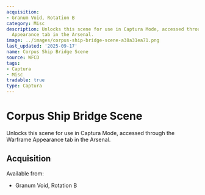 ```yaml
---
acquisition:
- Granum Void, Rotation B
category: Misc
description: Unlocks this scene for use in Captura Mode, accessed through the Warframe
  Appearance tab in the Arsenal.
image: ../images/corpus-ship-bridge-scene-a38a31ea71.png
last_updated: '2025-09-17'
name: Corpus Ship Bridge Scene
source: WFCD
tags:
- Captura
- Misc
tradable: true
type: Captura
---
```


# Corpus Ship Bridge Scene

Unlocks this scene for use in Captura Mode, accessed through the Warframe Appearance tab in the Arsenal.

## Acquisition

Available from:
- Granum Void, Rotation B

